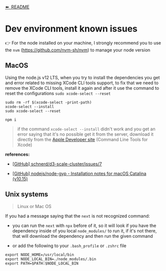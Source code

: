 [⬅️&nbsp;&nbsp;README](../README.md#documentation)

# Dev environment known issues

👉 For the node installed on your machine, I strongly recommend you to use the `nvm` (https://github.com/nvm-sh/nvm) to manage your node version

## MacOS

Using the node.js v12 LTS, when you try to install the dependencies you get and error related to missing XCode CLI tools support, to fix that we need to remove the XCode CLI tools, install it again and after it use the command to reset the configurations `sudo xcode-select --reset`

```
sudo rm -rf $(xcode-select -print-path)
xcode-select --install
sudo xcode-select --reset

npm i
```

> if the command `xcode-select --install` didn't work and you get an error saying that it's no possible get it from the server, download it directly from the [Apple Developer site](https://developer.apple.com/download/more/) (Command Line Tools for Xcode)

**references:**

- [[GitHub] schnerd/d3-scale-cluster/issues/7](https://github.com/schnerd/d3-scale-cluster/issues/7)

- [[GitHub] nodejs/node-gyp - Installation notes for macOS Catalina (v10.15)](https://github.com/nodejs/node-gyp/blob/master/macOS_Catalina.md)

## Unix systems

> Linux or Mac OS

If you had a message saying that the `next` is not recognized command:

- you can run the `next` with `npx` before of it, so it will look if you have the dependency inside of you local `node_modules/` to run it, if it's not there, that will download the dependency and then run the given command

- or add the following to your `.bash_profile` or `.zshrc` file

```
export NODE_HOME=/usr/local/bin
export NODE_LOCAL_BIN=./node_modules/.bin
export PATH=$PATH:$NODE_LOCAL_BIN
```
